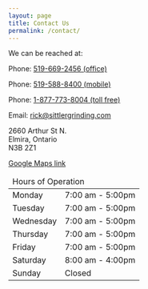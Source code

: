 ```yaml
---
layout: page
title: Contact Us
permalink: /contact/
---
```


We can be reached at:

Phone: [519-669-2456 (office)](tel:519-669-2456)

Phone: [519-588-8400 (mobile)](tel:5195888400)

Phone: [1-877-773-8004 (toll free)](tel:18777738004) 

Email: [rick@sittlergrinding.com](mailto:rick@sittlergrinding.com)

2660 Arthur St N.<br>
Elmira, Ontario<br>
N3B 2Z1<br>

[Google Maps link](https://www.google.ca/maps/place/Sittler+Grinding+Inc./@43.6392643,-80.5510292,17z/data=!3m1!4b1!4m5!3m4!1s0x882be959fb9c0dbf:0x92fccd918f7bd69f!8m2!3d43.6392643!4d-80.5488405)

<table>
<thead><tr><td colspan="2">Hours of Operation</td></thead>
<tbody>
<tr><td>Monday</td><td>7:00 am - 5:00pm</td></tr>
<tr><td>Tuesday</td><td>7:00 am - 5:00pm</td></tr>
<tr><td>Wednesday</td><td>7:00 am - 5:00pm</td></tr>
<tr><td>Thursday</td><td>7:00 am - 5:00pm</td></tr>
<tr><td>Friday</td><td>7:00 am - 5:00pm</td></tr>
<tr><td>Saturday</td><td>8:00 am - 4:00pm</td></tr>
<tr><td>Sunday</td><td>Closed</td></tr>
</tbody>
</table>
